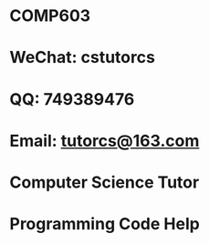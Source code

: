 # COMP603

# WeChat: cstutorcs

# QQ: 749389476

# Email: tutorcs@163.com

# Computer Science Tutor

# Programming Code Help
